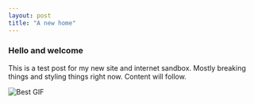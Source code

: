 ```yaml
---
layout: post
title: "A new home"
---
```


### Hello and welcome
This is a test post for my new site and internet sandbox. Mostly breaking things and styling things right now. Content will follow.


![Best GIF](http://fat.gfycat.com/ShrillSmallFrigatebird.gif "Deal With It")

